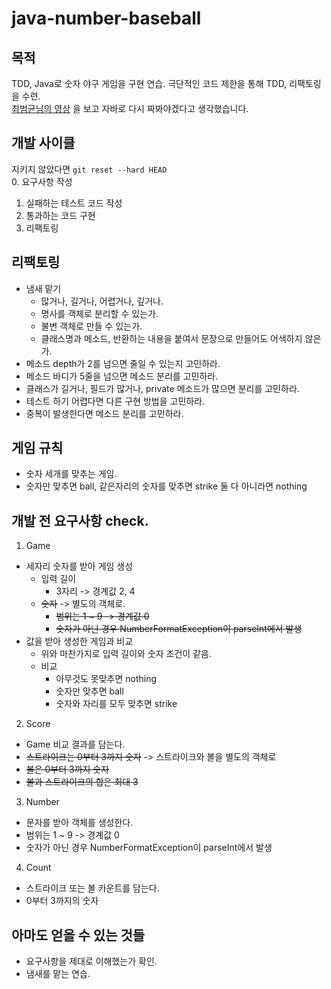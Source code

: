 # java-number-baseball

## 목적
TDD, Java로 숫자 야구 게임을 구현 연습. 극단적인 코드 제한을 통해 TDD, 리팩토링을 수련.  
[최범균님의 영상](https://www.youtube.com/watch?v=Co2yAUJlm0c) 을 보고 자바로 다시 짜봐야겠다고 생각했습니다.

## 개발 사이클
지키지 않았다면 `git reset --hard HEAD`  
0. 요구사항 작성
1. 실패하는 테스트 코드 작성
2. 통과하는 코드 구현
3. 리팩토링

## 리팩토링
* 냄새 맡기
  - 많거나, 길거나, 어렵거나, 깊거나.
  - 명사를 객체로 분리할 수 있는가.
  - 불변 객체로 만들 수 있는가.
  - 클래스명과 메소드, 반환하는 내용을 붙여서 문장으로 만들어도 어색하지 않은가.
* 메소드 depth가 2를 넘으면 줄일 수 있는지 고민하라.
* 메소드 바디가 5줄을 넘으면 메소드 분리를 고민하라.
* 클래스가 길거나, 필드가 많거나, private 메소드가 많으면 분리를 고민하라.
* 테스트 하기 어렵다면 다른 구현 방법을 고민하라.
* 중복이 발생한다면 메소드 분리를 고민하라.

## 게임 규칙
* 숫자 세개를 맞추는 게임. 
* 숫자만 맞추면 ball, 같은자리의 숫자를 맞추면 strike 둘 다 아니라면 nothing

## 개발 전 요구사항 check.
1. Game
  - 세자리 숫자를 받아 게임 생성
    - 입력 길이
      - 3자리 -> 경계값 2, 4
    - ~~숫자~~ -> 별도의 객체로.
      - ~~범위는 1 ~ 9 -> 경계값 0~~
      - ~~숫자가 아닌 경우 NumberFormatException이 parseInt에서 발생~~
  - 값을 받아 생성한 게임과 비교
    - 위와 마찬가지로 입력 길이와 숫자 조건이 같음.
    - 비교
      - 아무것도 못맞추면 nothing
      - 숫자만 맞추면 ball
      - 숫자와 자리를 모두 맞추면 strike
2. Score
  - Game 비교 결과를 담는다.
  - ~~스트라이크는 0부터 3까지 숫자~~ -> 스트라이크와 볼을 별도의 객체로
  - ~~볼은 0부터 3까지 숫자~~
  - ~~볼과 스트라이크의 합은 최대 3~~
3. Number
  - 문자를 받아 객체를 생성한다.
  - 범위는 1 ~ 9 -> 경계값 0
  - 숫자가 아닌 경우 NumberFormatException이 parseInt에서 발생
4. Count
  - 스트라이크 또는 볼 카운트를 담는다.
  - 0부터 3까지의 숫자

## 아마도 얻을 수 있는 것들
- 요구사항을 제대로 이해했는가 확인.
- 냄새를 맡는 연습.
